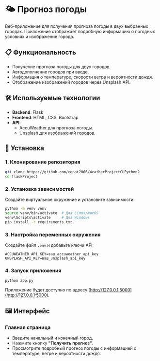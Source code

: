
# 🌤️ Прогноз погоды

Веб-приложение для получения прогноза погоды в двух выбранных городах. Приложение отображает подробную информацию о погодных условиях и изображение города.

## 📋 Функциональность

- Получение прогноза погоды для двух городов.
- Автодополнение городов при вводе.
- Информация о температуре, скорости ветра и вероятности дождя.
- Отображение изображений городов через Unsplash API.

## 🛠️ Используемые технологии

- **Backend**: Flask
- **Frontend**: HTML, CSS, Bootstrap
- **API**:
  - AccuWeather для прогноза погоды.
  - Unsplash для изображений городов.

## 🔧 Установка

### 1. Клонирование репозитория

```bash
git clone https://github.com/renat2006/WeatherProjectCUPython2
cd flaskProject
```

### 2. Установка зависимостей

Создайте виртуальное окружение и установите зависимости:

```bash
python -m venv venv
source venv/bin/activate  # Для Linux/macOS
venv\Scripts\activate     # Для Windows
pip install -r requirements.txt
```

### 3. Настройка переменных окружения

Создайте файл `.env` и добавьте ключи API:

```
ACCUWEATHER_API_KEY=ваш_accuweather_api_key
UNSPLASH_API_KEY=ваш_unsplash_api_key
```

### 4. Запуск приложения

```bash
python app.py
```

Приложение будет доступно по адресу [http://127.0.0.1:5000](http://127.0.0.1:5000).

## 🖼️ Интерфейс

### Главная страница
- Введите начальный и конечный город.
- Нажмите кнопку **"Получить прогноз"**.
- Просмотрите подробный прогноз погоды с информацией о температуре, ветре и вероятности дождя.


